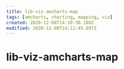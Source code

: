 ```yaml
---
title: lib-viz-amcharts-map
tags: [amcharts, charting, mapping, viz]
created: 2020-12-08T14:10:30.180Z
modified: 2020-12-08T14:12:45.897Z
---
```


# lib-viz-amcharts-map


